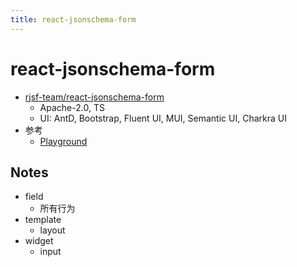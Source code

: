 ```yaml
---
title: react-jsonschema-form
---
```


# react-jsonschema-form

- [rjsf-team/react-jsonschema-form](https://github.com/rjsf-team/react-jsonschema-form)
  - Apache-2.0, TS
  - UI: AntD, Bootstrap, Fluent UI, MUI, Semantic UI, Charkra UI
- 参考
  - [Playground](https://rjsf-team.github.io/react-jsonschema-form/)


## Notes

- field
  - 所有行为
- template
  - layout
- widget
  - input

